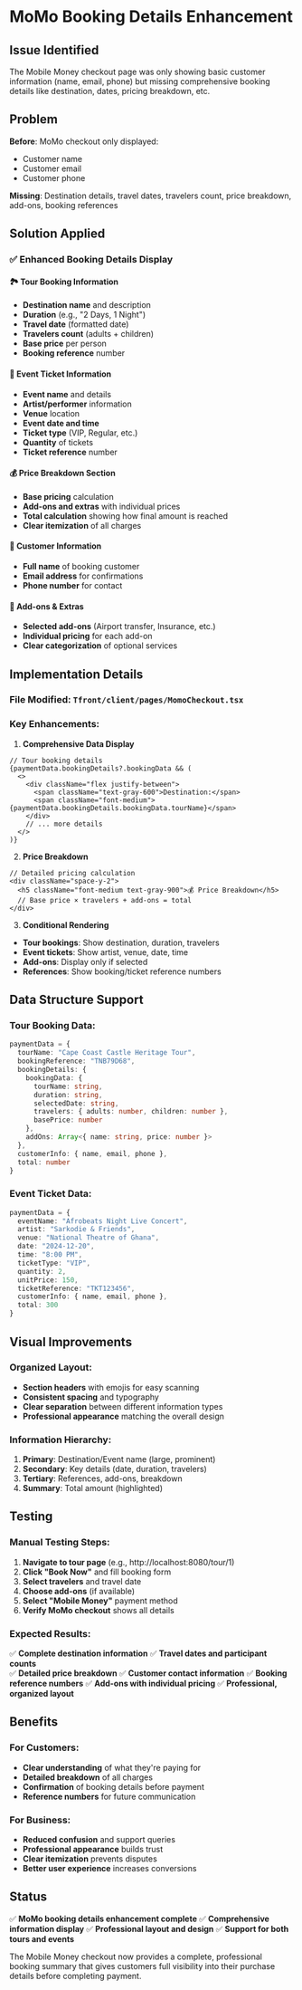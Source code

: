 # MoMo Booking Details Enhancement

## Issue Identified
The Mobile Money checkout page was only showing basic customer information (name, email, phone) but missing comprehensive booking details like destination, dates, pricing breakdown, etc.

## Problem
**Before**: MoMo checkout only displayed:
- Customer name
- Customer email  
- Customer phone

**Missing**: Destination details, travel dates, travelers count, price breakdown, add-ons, booking references

## Solution Applied

### ✅ **Enhanced Booking Details Display**

#### 🏞️ **Tour Booking Information**
- **Destination name** and description
- **Duration** (e.g., "2 Days, 1 Night")
- **Travel date** (formatted date)
- **Travelers count** (adults + children)
- **Base price** per person
- **Booking reference** number

#### 🎫 **Event Ticket Information**
- **Event name** and details
- **Artist/performer** information
- **Venue** location
- **Event date and time**
- **Ticket type** (VIP, Regular, etc.)
- **Quantity** of tickets
- **Ticket reference** number

#### 💰 **Price Breakdown Section**
- **Base pricing** calculation
- **Add-ons and extras** with individual prices
- **Total calculation** showing how final amount is reached
- **Clear itemization** of all charges

#### 👤 **Customer Information**
- **Full name** of booking customer
- **Email address** for confirmations
- **Phone number** for contact

#### 🎁 **Add-ons & Extras**
- **Selected add-ons** (Airport transfer, Insurance, etc.)
- **Individual pricing** for each add-on
- **Clear categorization** of optional services

## Implementation Details

### **File Modified**: `Tfront/client/pages/MomoCheckout.tsx`

### **Key Enhancements**:

1. **Comprehensive Data Display**
```tsx
// Tour booking details
{paymentData.bookingDetails?.bookingData && (
  <>
    <div className="flex justify-between">
      <span className="text-gray-600">Destination:</span>
      <span className="font-medium">{paymentData.bookingDetails.bookingData.tourName}</span>
    </div>
    // ... more details
  </>
)}
```

2. **Price Breakdown**
```tsx
// Detailed pricing calculation
<div className="space-y-2">
  <h5 className="font-medium text-gray-900">💰 Price Breakdown</h5>
  // Base price × travelers + add-ons = total
</div>
```

3. **Conditional Rendering**
- **Tour bookings**: Show destination, duration, travelers
- **Event tickets**: Show artist, venue, date, time
- **Add-ons**: Display only if selected
- **References**: Show booking/ticket reference numbers

## Data Structure Support

### **Tour Booking Data**:
```typescript
paymentData = {
  tourName: "Cape Coast Castle Heritage Tour",
  bookingReference: "TNB79D68",
  bookingDetails: {
    bookingData: {
      tourName: string,
      duration: string,
      selectedDate: string,
      travelers: { adults: number, children: number },
      basePrice: number
    },
    addOns: Array<{ name: string, price: number }>
  },
  customerInfo: { name, email, phone },
  total: number
}
```

### **Event Ticket Data**:
```typescript
paymentData = {
  eventName: "Afrobeats Night Live Concert",
  artist: "Sarkodie & Friends",
  venue: "National Theatre of Ghana",
  date: "2024-12-20",
  time: "8:00 PM",
  ticketType: "VIP",
  quantity: 2,
  unitPrice: 150,
  ticketReference: "TKT123456",
  customerInfo: { name, email, phone },
  total: 300
}
```

## Visual Improvements

### **Organized Layout**:
- **Section headers** with emojis for easy scanning
- **Consistent spacing** and typography
- **Clear separation** between different information types
- **Professional appearance** matching the overall design

### **Information Hierarchy**:
1. **Primary**: Destination/Event name (large, prominent)
2. **Secondary**: Key details (date, duration, travelers)
3. **Tertiary**: References, add-ons, breakdown
4. **Summary**: Total amount (highlighted)

## Testing

### **Manual Testing Steps**:
1. **Navigate to tour page** (e.g., http://localhost:8080/tour/1)
2. **Click "Book Now"** and fill booking form
3. **Select travelers** and travel date
4. **Choose add-ons** (if available)
5. **Select "Mobile Money"** payment method
6. **Verify MoMo checkout** shows all details

### **Expected Results**:
✅ **Complete destination information**
✅ **Travel dates and participant counts**  
✅ **Detailed price breakdown**
✅ **Customer contact information**
✅ **Booking reference numbers**
✅ **Add-ons with individual pricing**
✅ **Professional, organized layout**

## Benefits

### **For Customers**:
- **Clear understanding** of what they're paying for
- **Detailed breakdown** of all charges
- **Confirmation** of booking details before payment
- **Reference numbers** for future communication

### **For Business**:
- **Reduced confusion** and support queries
- **Professional appearance** builds trust
- **Clear itemization** prevents disputes
- **Better user experience** increases conversions

## Status
✅ **MoMo booking details enhancement complete**
✅ **Comprehensive information display**
✅ **Professional layout and design**
✅ **Support for both tours and events**

The Mobile Money checkout now provides a complete, professional booking summary that gives customers full visibility into their purchase details before completing payment.